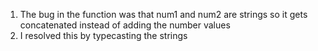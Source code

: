 1. The bug in the function was that num1 and num2 are strings so it gets concatenated instead of adding the number values
2. I resolved this by typecasting the strings